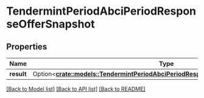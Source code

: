 # TendermintPeriodAbciPeriodResponseOfferSnapshot

## Properties

Name | Type | Description | Notes
------------ | ------------- | ------------- | -------------
**result** | Option<[**crate::models::TendermintPeriodAbciPeriodResponseOfferSnapshotPeriodResult**](tendermint.abci.ResponseOfferSnapshot.Result.md)> |  | [optional]

[[Back to Model list]](../README.md#documentation-for-models) [[Back to API list]](../README.md#documentation-for-api-endpoints) [[Back to README]](../README.md)


